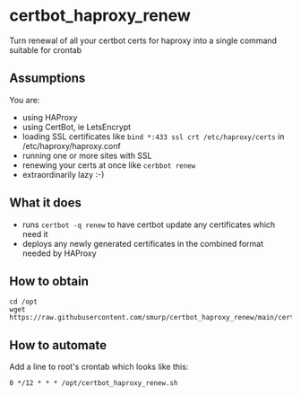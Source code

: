 # certbot_haproxy_renew

Turn renewal of all your certbot certs for haproxy into a single command suitable for crontab

## Assumptions

You are:
* using HAProxy
* using CertBot, ie LetsEncrypt
* loading SSL certificates like `bind *:433 ssl crt /etc/haproxy/certs` in /etc/haproxy/haproxy.conf
* running one or more sites with SSL
* renewing your certs at once like `cerbbot renew`
* extraordinarily lazy :-)

## What it does

* runs `certbot -q renew` to have certbot update any certificates which need it
* deploys any newly generated certificates in the combined format needed by HAProxy

## How to obtain

```
cd /opt
wget https://raw.githubusercontent.com/smurp/certbot_haproxy_renew/main/certbot_haproxy_renew.sh
```

## How to automate

Add a line to root's crontab which looks like this:
```
0 */12 * * * /opt/certbot_haproxy_renew.sh
```
